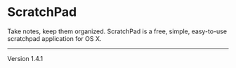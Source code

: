 ScratchPad
==========

Take notes, keep them organized. ScratchPad is a free, simple, easy-to-use scratchpad application for OS X.

---

Version 1.4.1